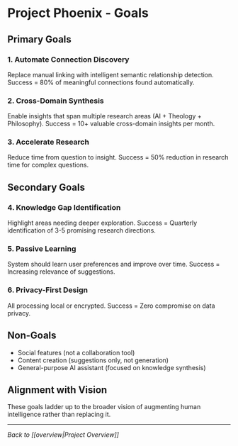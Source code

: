 # Project Phoenix - Goals

## Primary Goals

### 1. Automate Connection Discovery
Replace manual linking with intelligent semantic relationship detection. Success = 80% of meaningful connections found automatically.

### 2. Cross-Domain Synthesis
Enable insights that span multiple research areas (AI + Theology + Philosophy). Success = 10+ valuable cross-domain insights per month.

### 3. Accelerate Research
Reduce time from question to insight. Success = 50% reduction in research time for complex questions.

## Secondary Goals

### 4. Knowledge Gap Identification
Highlight areas needing deeper exploration. Success = Quarterly identification of 3-5 promising research directions.

### 5. Passive Learning
System should learn user preferences and improve over time. Success = Increasing relevance of suggestions.

### 6. Privacy-First Design
All processing local or encrypted. Success = Zero compromise on data privacy.

## Non-Goals

- Social features (not a collaboration tool)
- Content creation (suggestions only, not generation)
- General-purpose AI assistant (focused on knowledge synthesis)

## Alignment with Vision

These goals ladder up to the broader vision of augmenting human intelligence rather than replacing it.

---
*Back to [[overview|Project Overview]]*
